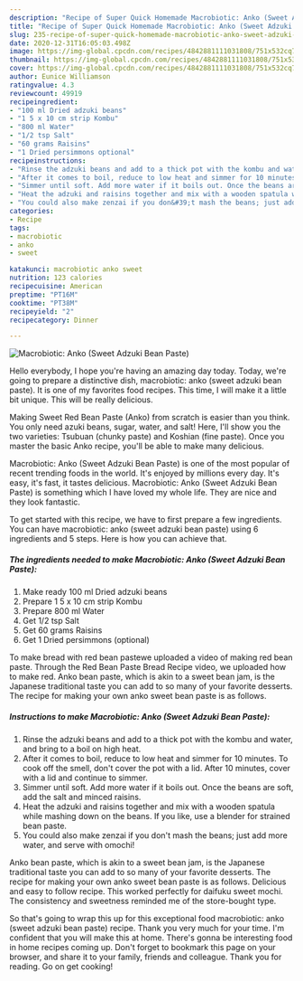 ```yaml
---
description: "Recipe of Super Quick Homemade Macrobiotic: Anko (Sweet Adzuki Bean Paste)"
title: "Recipe of Super Quick Homemade Macrobiotic: Anko (Sweet Adzuki Bean Paste)"
slug: 235-recipe-of-super-quick-homemade-macrobiotic-anko-sweet-adzuki-bean-paste
date: 2020-12-31T16:05:03.498Z
image: https://img-global.cpcdn.com/recipes/4842881111031808/751x532cq70/macrobiotic-anko-sweet-adzuki-bean-paste-recipe-main-photo.jpg
thumbnail: https://img-global.cpcdn.com/recipes/4842881111031808/751x532cq70/macrobiotic-anko-sweet-adzuki-bean-paste-recipe-main-photo.jpg
cover: https://img-global.cpcdn.com/recipes/4842881111031808/751x532cq70/macrobiotic-anko-sweet-adzuki-bean-paste-recipe-main-photo.jpg
author: Eunice Williamson
ratingvalue: 4.3
reviewcount: 49919
recipeingredient:
- "100 ml Dried adzuki beans"
- "1 5 x 10 cm strip Kombu"
- "800 ml Water"
- "1/2 tsp Salt"
- "60 grams Raisins"
- "1 Dried persimmons optional"
recipeinstructions:
- "Rinse the adzuki beans and add to a thick pot with the kombu and water, and bring to a boil on high heat."
- "After it comes to boil, reduce to low heat and simmer for 10 minutes. To cook off the smell, don&#39;t cover the pot with a lid. After 10 minutes, cover with a lid and continue to simmer."
- "Simmer until soft. Add more water if it boils out. Once the beans are soft, add the salt and minced raisins."
- "Heat the adzuki and raisins together and mix with a wooden spatula while mashing down on the beans. If you like, use a blender for strained bean paste."
- "You could also make zenzai if you don&#39;t mash the beans; just add more water, and serve with omochi!"
categories:
- Recipe
tags:
- macrobiotic
- anko
- sweet

katakunci: macrobiotic anko sweet 
nutrition: 123 calories
recipecuisine: American
preptime: "PT16M"
cooktime: "PT38M"
recipeyield: "2"
recipecategory: Dinner

---
```



![Macrobiotic: Anko (Sweet Adzuki Bean Paste)](https://img-global.cpcdn.com/recipes/4842881111031808/751x532cq70/macrobiotic-anko-sweet-adzuki-bean-paste-recipe-main-photo.jpg)

Hello everybody, I hope you're having an amazing day today. Today, we're going to prepare a distinctive dish, macrobiotic: anko (sweet adzuki bean paste). It is one of my favorites food recipes. This time, I will make it a little bit unique. This will be really delicious.

Making Sweet Red Bean Paste (Anko) from scratch is easier than you think. You only need azuki beans, sugar, water, and salt! Here, I&#39;ll show you the two varieties: Tsubuan (chunky paste) and Koshian (fine paste). Once you master the basic Anko recipe, you&#39;ll be able to make many delicious.

Macrobiotic: Anko (Sweet Adzuki Bean Paste) is one of the most popular of recent trending foods in the world. It's enjoyed by millions every day. It's easy, it's fast, it tastes delicious. Macrobiotic: Anko (Sweet Adzuki Bean Paste) is something which I have loved my whole life. They are nice and they look fantastic.


To get started with this recipe, we have to first prepare a few ingredients. You can have macrobiotic: anko (sweet adzuki bean paste) using 6 ingredients and 5 steps. Here is how you can achieve that.

<!--inarticleads1-->

##### The ingredients needed to make Macrobiotic: Anko (Sweet Adzuki Bean Paste):

1. Make ready 100 ml Dried adzuki beans
1. Prepare 1 5 x 10 cm strip Kombu
1. Prepare 800 ml Water
1. Get 1/2 tsp Salt
1. Get 60 grams Raisins
1. Get 1 Dried persimmons (optional)


To make bread with red bean pastewe uploaded a video of making red bean paste. Through the Red Bean Paste Bread Recipe video, we uploaded how to make red. Anko bean paste, which is akin to a sweet bean jam, is the Japanese traditional taste you can add to so many of your favorite desserts. The recipe for making your own anko sweet bean paste is as follows. 

<!--inarticleads2-->

##### Instructions to make Macrobiotic: Anko (Sweet Adzuki Bean Paste):

1. Rinse the adzuki beans and add to a thick pot with the kombu and water, and bring to a boil on high heat.
1. After it comes to boil, reduce to low heat and simmer for 10 minutes. To cook off the smell, don&#39;t cover the pot with a lid. After 10 minutes, cover with a lid and continue to simmer.
1. Simmer until soft. Add more water if it boils out. Once the beans are soft, add the salt and minced raisins.
1. Heat the adzuki and raisins together and mix with a wooden spatula while mashing down on the beans. If you like, use a blender for strained bean paste.
1. You could also make zenzai if you don&#39;t mash the beans; just add more water, and serve with omochi!


Anko bean paste, which is akin to a sweet bean jam, is the Japanese traditional taste you can add to so many of your favorite desserts. The recipe for making your own anko sweet bean paste is as follows. Delicious and easy to follow recipe. This worked perfectly for daifuku sweet mochi. The consistency and sweetness reminded me of the store-bought type. 

So that's going to wrap this up for this exceptional food macrobiotic: anko (sweet adzuki bean paste) recipe. Thank you very much for your time. I'm confident that you will make this at home. There's gonna be interesting food in home recipes coming up. Don't forget to bookmark this page on your browser, and share it to your family, friends and colleague. Thank you for reading. Go on get cooking!
